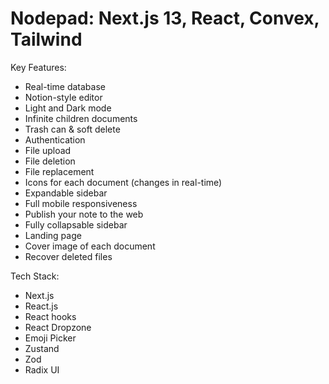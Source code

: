 # Nodepad: Next.js 13, React, Convex, Tailwind

Key Features:
- Real-time database
- Notion-style editor
- Light and Dark mode
- Infinite children documents
- Trash can & soft delete
- Authentication
- File upload
- File deletion
- File replacement
- Icons for each document (changes in real-time)
- Expandable sidebar
- Full mobile responsiveness
- Publish your note to the web
- Fully collapsable sidebar
- Landing page
- Cover image of each document
- Recover deleted files

Tech Stack:
- Next.js
- React.js
- React hooks
- React Dropzone
- Emoji Picker
- Zustand
- Zod
- Radix UI